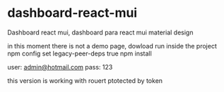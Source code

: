 # dashboard-react-mui
Dashboard react mui, dashboard para react mui material design


in this moment there is not a demo page, dowload run inside the project
npm config set legacy-peer-deps true
npm install

user: admin@hotmail.com
pass: 123

this version is working with rouert ptotected by token 
